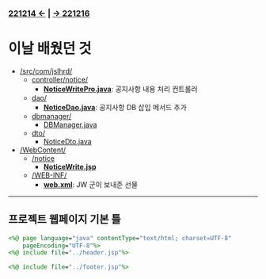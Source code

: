 ﻿### [221214 ←](/221205-_JSP/221214/) | [→ 221216](/221205-_JSP/221216/)

# 이날 배웠던 것

- [/src/com/jslhrd/](/221205-_JSP/221215/jslhrdServlet/src/com/jslhrd/)
    - [controller/notice/](/221205-_JSP/221215/jslhrdServlet/src/com/jslhrd/controller/notice/)
        - [**NoticeWritePro.java**](/221205-_JSP/221215/jslhrdServlet/src/com/jslhrd/controller/notice/NoticeWritePro.java): 공지사항 내용 처리 컨트롤러
    - [dao/](/221205-_JSP/221215/jslhrdServlet/src/com/jslhrd/dao/)
        - [**NoticeDao.java**](/221205-_JSP/221215/jslhrdServlet/src/com/jslhrd/dao/NoticeDao.java): 공지사항 DB 삽입 메서드 추가
    - [dbmanager/](/221205-_JSP/221215/jslhrdServlet/src/com/jslhrd/dbmanager/)
        - [DBManager.java](/221205-_JSP/221215/jslhrdServlet/src/com/jslhrd/dbmanager/DBManager.java)
    - [dto/](/221205-_JSP/221215/jslhrdServlet/src/com/jslhrd/dto/)
        - [NoticeDto.java](/221205-_JSP/221215/jslhrdServlet/src/com/jslhrd/dto/NoticeDto.java)
- [/WebContent/](/221205-_JSP/221215/jslhrdServlet/WebContent)
    - [/notice](/221205-_JSP/221215/jslhrdServlet/WebContent/notice)
        - [**NoticeWrite.jsp**](/221205-_JSP/221215/jslhrdServlet/WebContent/notice/noticeWrite.jsp)
    - [/WEB-INF/](/221205-_JSP/221215/jslhrdServlet/WebContent/WEB-INF/)
        - [**web.xml**](/221205-_JSP/221215/jslhrdServlet/WebContent/WEB-INF/web.xml): JW 군이 보내준 선물

---

## 프로젝트 웹페이지 기본 틀

```jsp
<%@ page language="java" contentType="text/html; charset=UTF-8"
    pageEncoding="UTF-8"%>
<%@ include file="../header.jsp"%>

<%@ include file="../footer.jsp"%>
```